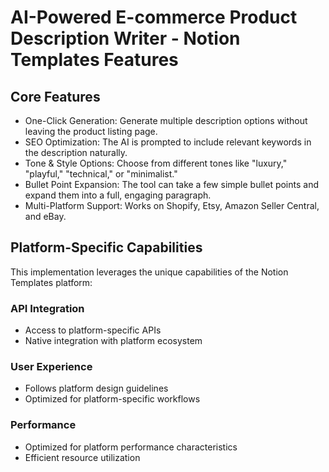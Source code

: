 # AI-Powered E-commerce Product Description Writer - Notion Templates Features

## Core Features
- One-Click Generation: Generate multiple description options without leaving the product listing page.
- SEO Optimization: The AI is prompted to include relevant keywords in the description naturally.
- Tone & Style Options: Choose from different tones like "luxury," "playful," "technical," or "minimalist."
- Bullet Point Expansion: The tool can take a few simple bullet points and expand them into a full, engaging paragraph.
- Multi-Platform Support: Works on Shopify, Etsy, Amazon Seller Central, and eBay.

## Platform-Specific Capabilities
This implementation leverages the unique capabilities of the Notion Templates platform:

### API Integration
- Access to platform-specific APIs
- Native integration with platform ecosystem

### User Experience
- Follows platform design guidelines
- Optimized for platform-specific workflows

### Performance
- Optimized for platform performance characteristics
- Efficient resource utilization
